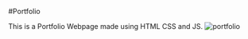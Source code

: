 #Portfolio

This is a Portfolio Webpage made using HTML CSS and JS.
![portfolio](https://github.com/kunalsisodiaCSE/Portfolio-Kunal/assets/71686673/b1cfe12d-8202-4779-a9db-f8100cb52c71)
